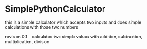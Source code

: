# SimplePythonCalculator
this is a simple calculator which accepts two inputs and does simple calculations with those two numbers

revision 0.1 --calculates two simple values with addition, subtraction, multiplication, division

